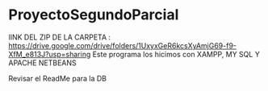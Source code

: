 # ProyectoSegundoParcial
lINK DEL ZIP DE LA CARPETA : https://drive.google.com/drive/folders/1UxyxGeR6kcsXyAmjG69-f9-XfM_e813J?usp=sharing
Este programa los hicimos con XAMPP, MY SQL Y APACHE  NETBEANS

Revisar el ReadMe para la DB
